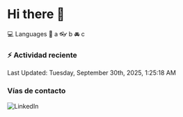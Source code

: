 # Hi there 👋

:computer: Languages
:pencil: a
:eyeglasses: b
:oncoming_automobile: c

### :zap: Actividad reciente
<!--RECENT_ACTIVITY:start-->
<!--RECENT_ACTIVITY:end-->
<!--RECENT_ACTIVITY:last_update-->
Last Updated: Tuesday, September 30th, 2025, 1:25:18 AM
<!--RECENT_ACTIVITY:last_update_end-->

### Vías de contacto

![LinkedIn](https://www.linkedin.com/in/irving-hernández-226846205/)
